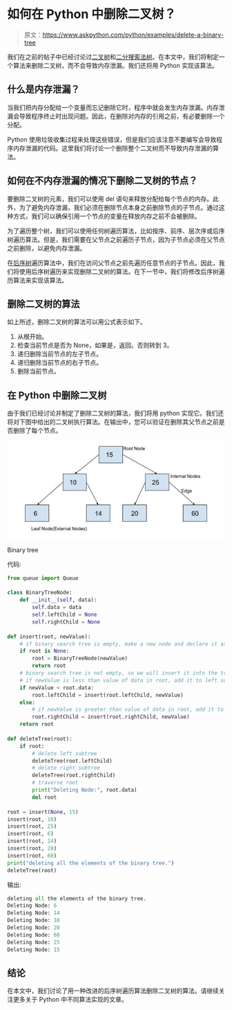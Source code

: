 # 如何在 Python 中删除二叉树？

> 原文：<https://www.askpython.com/python/examples/delete-a-binary-tree>

我们在之前的帖子中已经讨论过[二叉树](https://www.askpython.com/python/examples/binary-tree-implementation)和[二分搜索法树](https://www.askpython.com/python/examples/binary-search-tree)。在本文中，我们将制定一个算法来删除二叉树，而不会导致内存泄漏。我们还将用 Python 实现该算法。

## 什么是内存泄漏？

当我们把内存分配给一个变量而忘记删除它时，程序中就会发生内存泄漏。内存泄漏会导致程序终止时出现问题。因此，在删除对内存的引用之前，有必要删除一个分配。

Python 使用垃圾收集过程来处理这些错误，但是我们应该注意不要编写会导致程序内存泄漏的代码。这里我们将讨论一个删除整个二叉树而不导致内存泄漏的算法。

## 如何在不内存泄漏的情况下删除二叉树的节点？

要删除二叉树的元素，我们可以使用 del 语句来释放分配给每个节点的内存。此外，为了避免内存泄漏，我们必须在删除节点本身之前删除节点的子节点。通过这种方式，我们可以确保引用一个节点的变量在释放内存之前不会被删除。

为了遍历整个树，我们可以使用任何树遍历算法，比如按序、前序、层次序或后序树遍历算法。但是，我们需要在父节点之前遍历子节点，因为子节点必须在父节点之前删除，以避免内存泄漏。

在[后序树](https://www.askpython.com/python/examples/postorder-tree-traversal-in-python)遍历算法中，我们在访问父节点之前先遍历任意节点的子节点。因此，我们将使用后序树遍历来实现删除二叉树的算法。在下一节中，我们将修改后序树遍历算法来实现该算法。

## 删除二叉树的算法

如上所述，删除二叉树的算法可以用公式表示如下。

1.  从根开始。
2.  检查当前节点是否为 None，如果是，返回。否则转到 3。
3.  递归删除当前节点的左子节点。
4.  递归删除当前节点的右子节点。
5.  删除当前节点。

## 在 Python 中删除二叉树

由于我们已经讨论并制定了删除二叉树的算法，我们将用 python 实现它。我们还将对下图中给出的二叉树执行算法。在输出中，您可以验证在删除其父节点之前是否删除了每个节点。

![Delete a Binary Tree](img/dff3c2eff5a4472b438a8d43bc3f5a6f.png)

Binary tree

代码:

```py
from queue import Queue

class BinaryTreeNode:
    def __init__(self, data):
        self.data = data
        self.leftChild = None
        self.rightChild = None

def insert(root, newValue):
    # if binary search tree is empty, make a new node and declare it as root
    if root is None:
        root = BinaryTreeNode(newValue)
        return root
    # binary search tree is not empty, so we will insert it into the tree
    # if newValue is less than value of data in root, add it to left subtree and proceed recursively
    if newValue < root.data:
        root.leftChild = insert(root.leftChild, newValue)
    else:
        # if newValue is greater than value of data in root, add it to right subtree and proceed recursively
        root.rightChild = insert(root.rightChild, newValue)
    return root

def deleteTree(root):
    if root:
        # delete left subtree
        deleteTree(root.leftChild)
        # delete right subtree
        deleteTree(root.rightChild)
        # traverse root
        print("Deleting Node:", root.data)
        del root

root = insert(None, 15)
insert(root, 10)
insert(root, 25)
insert(root, 6)
insert(root, 14)
insert(root, 20)
insert(root, 60)
print("deleting all the elements of the binary tree.")
deleteTree(root)

```

输出:

```py
deleting all the elements of the binary tree.
Deleting Node: 6
Deleting Node: 14
Deleting Node: 10
Deleting Node: 20
Deleting Node: 60
Deleting Node: 25
Deleting Node: 15

```

## 结论

在本文中，我们讨论了用一种改进的后序树遍历算法删除二叉树的算法。请继续关注更多关于 Python 中不同算法实现的文章。